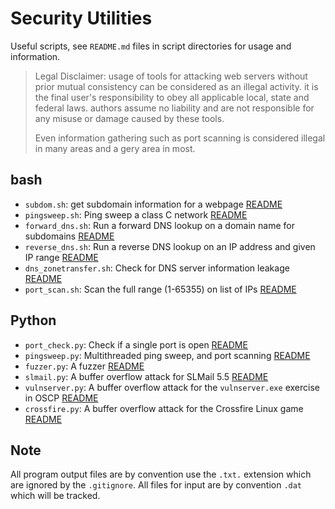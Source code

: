 # Security Utilities

Useful scripts, see `README.md` files in script directories for usage and information.

> Legal Disclaimer: usage of tools for attacking web servers without
> prior mutual consistency can be considered as an illegal activity. it is the final user's 
> responsibility to obey all applicable local, state and federal laws. authors assume no 
> liability and are not responsible for any misuse or damage caused by these tools.
>
> Even information gathering such as port scanning is considered illegal in many areas
> and a gery area in most.

## bash

*   `subdom.sh`: get subdomain information for a webpage [README](bash/subdom/README.md)
*   `pingsweep.sh`: Ping sweep a class C network [README](bash/pingsweep/README.md)
*   `forward_dns.sh`: Run a forward DNS lookup on a domain name for subdomains [README](bash/forward_dns/README.md)
*   `reverse_dns.sh`: Run a reverse DNS lookup on an IP address and given IP range [README](bash/reverse_dns/README.md)
*   `dns_zonetransfer.sh`:  Check for DNS server information leakage [README](bash/dns_zonetransfer/README.md)
*   `port_scan.sh`: Scan the full range (1-65355) on list of IPs [README](bash/port_scan/README.md)

## Python

*   `port_check.py`: Check if a single port is open [README](python/port_check/README.md) 
*   `pingsweep.py`: Multithreaded ping sweep, and port scanning [README](python/pingsweep/README.md) 
*   `fuzzer.py`: A fuzzer [README](python/fuzzer/README.md) 
*   `slmail.py`: A buffer overflow attack for SLMail 5.5 [README](python/SLMail-pwn/README.md) 
*   `vulnserver.py`: A buffer overflow attack for the `vulnserver.exe` exercise in OSCP [README](python/SLMail-pwn/README.md) 
*   `crossfire.py`: A buffer overflow attack for the Crossfire Linux game [README](python/crossfire/README.md) 

## Note

All program output files are by convention use the `.txt.` extension which are ignored by the
`.gitignore`. All files for input are by convention `.dat` which will be tracked.
